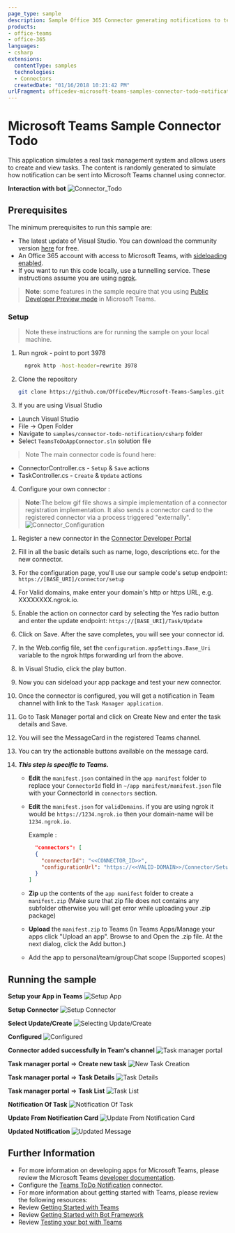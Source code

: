 ```yaml
---
page_type: sample
description: Sample Office 365 Connector generating notifications to teams channel.
products:
- office-teams
- office-365
languages:
- csharp
extensions:
  contentType: samples
  technologies:
  - Connectors
  createdDate: "01/16/2018 10:21:42 PM"
urlFragment: officedev-microsoft-teams-samples-connector-todo-notification-csharp
---
```


# Microsoft Teams Sample Connector Todo

This application simulates a real task management system and allows users to create and view tasks. The content is randomly generated to simulate how notification can be sent into Microsoft Teams channel using connector.

**Interaction with bot**
![Connector_Todo](TeamsToDoAppConnector/Images/connector_todo_notification_csharp.gif) 

## Prerequisites
The minimum prerequisites to run this sample are:
* The latest update of Visual Studio. You can download the community version [here](http://www.visualstudio.com) for free.
* An Office 365 account with access to Microsoft Teams, with [sideloading enabled](https://msdn.microsoft.com/en-us/microsoft-teams/setup).
* If you want to run this code locally, use a tunnelling service. These instructions assume you are using [ngrok](https://ngrok.com/). 

>**Note**: some features in the sample require that you using [Public Developer Preview mode](https://docs.microsoft.com/en-us/microsoftteams/platform/resources/dev-preview/developer-preview-intro) in Microsoft Teams.

### Setup 
> Note these instructions are for running the sample on your local machine.

1. Run ngrok - point to port 3978

   ```bash
     ngrok http -host-header=rewrite 3978
   ```  
2. Clone the repository

    ```bash
    git clone https://github.com/OfficeDev/Microsoft-Teams-Samples.git
    ```

3. If you are using Visual Studio
 
  - Launch Visual Studio
  - File -> Open Folder
  - Navigate to `samples/connector-todo-notification/csharp` folder
  - Select `TeamsToDoAppConnector.sln` solution file

  > Note The main connector code is found here:
  * ConnectorController.cs - `Setup` & `Save` actions
  * TaskController.cs - `Create` & `Update` actions

4. Configure your own connector : 
  >**Note**:The below gif file shows a simple implementation of a connector registration implementation. It also sends a connector card to the registered       connector via a process triggered "externally". 
  ![Connector_Configuration](TeamsToDoAppConnector/Images/Connector_Setup/connector_setup_csharp.gif)
   1. Register a new connector in the [Connector Developer Portal](https://aka.ms/connectorsdashboard)
   1. Fill in all the basic details such as name, logo, descriptions etc. for the new connector.
   1. For the configuration page, you'll use our sample code's setup endpoint: `https://[BASE_URI]/connector/setup`
   1. For Valid domains, make enter your domain's http or https URL, e.g. XXXXXXXX.ngrok.io.
   1. Enable the action on connector card by selecting the Yes radio button and enter the update endpoint: `https://[BASE_URI]/Task/Update`
   1. Click on Save. After the save completes, you will see your connector id.
   1. In the Web.config file, set the `configuration.appSettings.Base_Uri` variable to the ngrok https forwarding url from the above.
   1. In Visual Studio, click the play button.
   1. Now you can sideload your app package and test your new connector.
   1. Once the connector is configured, you will get a notification in Team channel with link to the `Task Manager application`.
   1. Go to Task Manager portal and click on Create New and enter the task details and Save.
   1. You will see the MessageCard in the registered Teams channel.
   1. You can try the actionable buttons available on the message card.
   
5. __*This step is specific to Teams.*__
    - **Edit** the `manifest.json` contained in the  `app manifest` folder to replace your `ConnectorId` field in `~/app manifest/manifest.json` file with      your ConnectorId in `connectors` section.
    - **Edit** the `manifest.json` for `validDomains`. if you are using ngrok it would be `https://1234.ngrok.io` then your domain-name will be `1234.ngrok.io`.
 
        Example :

        ```json
          "connectors": [
          {
            "connectorId": "<<CONNECTOR_ID>>",
            "configurationUrl": "https://<<VALID-DOMAIN>>/Connector/Setup"
          }
        ]
        ```
    
    - **Zip** up the contents of the `app manifest` folder to create a `manifest.zip` (Make sure that zip file does not contains any subfolder otherwise you will get error while uploading your .zip package)
    - **Upload** the `manifest.zip` to Teams (In Teams Apps/Manage your apps click "Upload an app". Browse to and Open the .zip file. At the next dialog, click the Add button.)
    - Add the app to personal/team/groupChat scope (Supported scopes)

## Running the sample

**Setup your App in Teams**
![Setup App](TeamsToDoAppConnector/Images/1.Setup.png)

**Setup Connector**
![Setup Connector](TeamsToDoAppConnector/Images/2.click_setup_connector.png)

**Select Update/Create**
![Selecting Update/Create](TeamsToDoAppConnector/Images/5.select_update.png)

**Configured**
![Configured](TeamsToDoAppConnector/Images/7.connector_charp_configured.png)

**Connector added successfully in Team's channel**
![Task manager portal](TeamsToDoAppConnector/Images/8.welcome_message_on_conversation.png)

**Task manager portal** => **Create new task**
![New Task Creation](TeamsToDoAppConnector/Images/9.creating_new_task.png)

**Task manager portal** => **Task Details**
![Task Details](TeamsToDoAppConnector/Images/10.after_creation_task_details.png)

**Task manager portal** => **Task List**
![Task List](TeamsToDoAppConnector/Images/11.task_list.png)

**Notification Of Task**
![Notification Of Task](TeamsToDoAppConnector/Images/12.notification_of_task_in_channel.png)

**Update From Notification Card**
![Update From Notification Card](TeamsToDoAppConnector/Images/13.update_title_from_channel.png)

**Updated Notification**
![Updated Message](TeamsToDoAppConnector/Images/14.task_title_updated.png)


## Further Information
- For more information on developing apps for Microsoft Teams, please review the Microsoft Teams [developer documentation](https://docs.microsoft.com/en-us/microsoftteams/platform/overview).
- Configure the [Teams ToDo Notification](https://docs.microsoft.com/en-us/microsoftteams/platform/concepts/connectors#accessing-office-365-connectors-from-microsoft-teams) connector.
- For more information about getting started with Teams, please review the following resources:
- Review [Getting Started with Teams](https://msdn.microsoft.com/en-us/microsoft-teams/setup)
- Review [Getting Started with Bot Framework](https://docs.microsoft.com/en-us/bot-framework/bot-builder-overview-getstarted)
- Review [Testing your bot with Teams](https://msdn.microsoft.com/en-us/microsoft-teams/botsadd)


